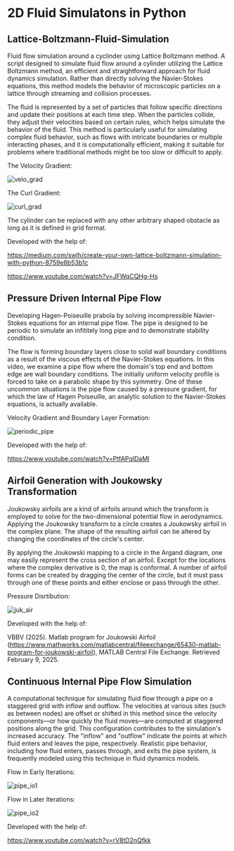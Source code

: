 # 2D Fluid Simulatons in Python

## Lattice-Boltzmann-Fluid-Simulation
Fluid flow simulation around a cyclinder using Lattice Boltzmann method. A script designed to simulate fluid flow around a cylinder utilizing the Lattice Boltzmann method, an efficient and straightforward approach for fluid dynamics simulation. Rather than directly solving the Navier-Stokes equations, this method models the behavior of microscopic particles on a lattice through streaming and collision processes.

The fluid is represented by a set of particles that follow specific directions and update their positions at each time step. When the particles collide, they adjust their velocities based on certain rules, which helps simulate the behavior of the fluid. This method is particularly useful for simulating complex fluid behavior, such as flows with intricate boundaries or multiple interacting phases, and it is computationally efficient, making it suitable for problems where traditional methods might be too slow or difficult to apply.

The Velocity Gradient:

![velo_grad](https://github.com/user-attachments/assets/08b555a1-5dd4-4c61-b510-246fba2877b9)

The Curl Gradient:

![curl_grad](https://github.com/user-attachments/assets/0b0f5a18-fdc0-43ef-9b31-bcadb710dc28)

The cylinder can be replaced with any other arbitrary shaped obstacle as long as it is defined in grid format.

Developed with the help of:

https://medium.com/swlh/create-your-own-lattice-boltzmann-simulation-with-python-8759e8b53b1c

https://www.youtube.com/watch?v=JFWqCQHg-Hs


## Pressure Driven Internal Pipe Flow
Developing Hagen-Poiseuille prabola by solving incompressible Navier-Stokes equations for an internal pipe flow. The pipe is designed to be periodic to simulate an infititely long pipe and to demonstrate stability condition.

The flow is forming boundary layers close to solid wall boundary conditions as a result of the viscous effects of the Navier-Stokes equations. In this video, we examine a pipe flow where the domain's top end and bottom edge are wall boundary conditions. The initially uniform velocity profile is forced to take on a parabolic shape by this symmetry. One of these uncommon situations is the pipe flow caused by a pressure gradient, for which the law of Hagen Poiseuille, an analytic solution to the Navier-Stokes equations, is actually available. 

Velocity Gradient and Boundary Layer Formation:

![periodic_pipe](https://github.com/user-attachments/assets/d836f719-209c-4a04-81ee-80877f40d8b6)

Developed with the help of:

https://www.youtube.com/watch?v=PtfAPqIDaMI


## Airfoil Generation with Joukowsky Transformation
Joukowsky airfoils are a kind of airfoils around which the transform is employed to solve for the two-dimensional potential flow in aerodynamics. Applying the Joukowsky transform to a circle creates a Joukowsky airfoil in the complex plane. The shape of the resulting airfoil can be altered by changing the coordinates of the circle's center.

By applying the Joukowski mapping to a circle in the Argand diagram, one may easily represent the cross section of an airfoil. Except for the locations where the complex derivative is 0, the map is conformal. A number of airfoil forms can be created by dragging the center of the circle, but it must pass through one of these points and either enclose or pass through the other.

Pressure Disrtibution:

![juk_air](https://github.com/user-attachments/assets/835d7728-ebc8-42be-9fa1-1b321ce75073)

Developed with the help of:

VBBV (2025). Matlab program for Joukowski Airfoil (https://www.mathworks.com/matlabcentral/fileexchange/65430-matlab-program-for-joukowski-airfoil), MATLAB Central File Exchange. Retrieved February 9, 2025.


## Continuous Internal Pipe Flow Simulation

A computational technique for simulating fluid flow through a pipe on a staggered grid with inflow and outflow. The velocities at various sites (such as between nodes) are offset or shifted in this method since the velocity components—or how quickly the fluid moves—are computed at staggered positions along the grid. This configuration contributes to the simulation's increased accuracy. The "inflow" and "outflow" indicate the points at which fluid enters and leaves the pipe, respectively. Realistic pipe behavior, including how fluid enters, passes through, and exits the pipe system, is frequently modeled using this technique in fluid dynamics models.

Flow in Early Iterations:

![pipe_io1](https://github.com/user-attachments/assets/d5506f61-2c48-4f15-8d77-5e6d1383adea)

Flow in Later Iterations:

![pipe_io2](https://github.com/user-attachments/assets/310aa7f7-33e0-47c7-ad35-43a57a54cd74)

Developed with the help of:

https://www.youtube.com/watch?v=rV8tD2nQfkk
